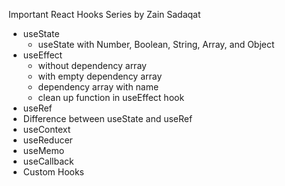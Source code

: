 Important React Hooks Series by Zain Sadaqat

- useState
  - useState with Number, Boolean, String, Array, and Object
- useEffect
  - without dependency array
  - with empty dependency array
  - dependency array with name
  - clean up function in useEffect hook
- useRef
- Difference between useState and useRef
- useContext
- useReducer
- useMemo
- useCallback
- Custom Hooks
